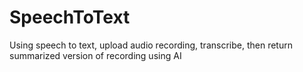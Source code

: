 # SpeechToText
Using speech to text, upload audio recording, transcribe, then return summarized version of recording using AI
